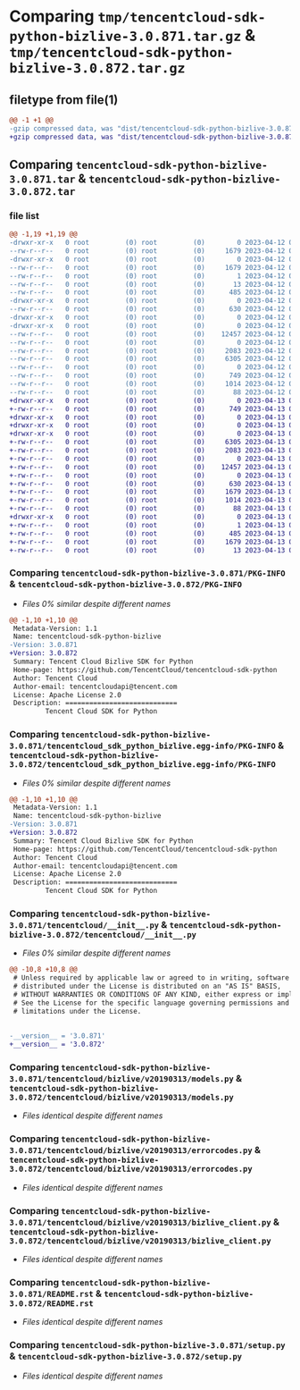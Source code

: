 # Comparing `tmp/tencentcloud-sdk-python-bizlive-3.0.871.tar.gz` & `tmp/tencentcloud-sdk-python-bizlive-3.0.872.tar.gz`

## filetype from file(1)

```diff
@@ -1 +1 @@
-gzip compressed data, was "dist/tencentcloud-sdk-python-bizlive-3.0.871.tar", last modified: Wed Apr 12 00:16:38 2023, max compression
+gzip compressed data, was "dist/tencentcloud-sdk-python-bizlive-3.0.872.tar", last modified: Thu Apr 13 00:21:25 2023, max compression
```

## Comparing `tencentcloud-sdk-python-bizlive-3.0.871.tar` & `tencentcloud-sdk-python-bizlive-3.0.872.tar`

### file list

```diff
@@ -1,19 +1,19 @@
-drwxr-xr-x   0 root         (0) root         (0)        0 2023-04-12 00:16:38.000000 tencentcloud-sdk-python-bizlive-3.0.871/
--rw-r--r--   0 root         (0) root         (0)     1679 2023-04-12 00:16:38.000000 tencentcloud-sdk-python-bizlive-3.0.871/PKG-INFO
-drwxr-xr-x   0 root         (0) root         (0)        0 2023-04-12 00:16:38.000000 tencentcloud-sdk-python-bizlive-3.0.871/tencentcloud_sdk_python_bizlive.egg-info/
--rw-r--r--   0 root         (0) root         (0)     1679 2023-04-12 00:16:38.000000 tencentcloud-sdk-python-bizlive-3.0.871/tencentcloud_sdk_python_bizlive.egg-info/PKG-INFO
--rw-r--r--   0 root         (0) root         (0)        1 2023-04-12 00:16:38.000000 tencentcloud-sdk-python-bizlive-3.0.871/tencentcloud_sdk_python_bizlive.egg-info/dependency_links.txt
--rw-r--r--   0 root         (0) root         (0)       13 2023-04-12 00:16:38.000000 tencentcloud-sdk-python-bizlive-3.0.871/tencentcloud_sdk_python_bizlive.egg-info/top_level.txt
--rw-r--r--   0 root         (0) root         (0)      485 2023-04-12 00:16:38.000000 tencentcloud-sdk-python-bizlive-3.0.871/tencentcloud_sdk_python_bizlive.egg-info/SOURCES.txt
-drwxr-xr-x   0 root         (0) root         (0)        0 2023-04-12 00:16:38.000000 tencentcloud-sdk-python-bizlive-3.0.871/tencentcloud/
--rw-r--r--   0 root         (0) root         (0)      630 2023-04-12 00:16:38.000000 tencentcloud-sdk-python-bizlive-3.0.871/tencentcloud/__init__.py
-drwxr-xr-x   0 root         (0) root         (0)        0 2023-04-12 00:16:38.000000 tencentcloud-sdk-python-bizlive-3.0.871/tencentcloud/bizlive/
-drwxr-xr-x   0 root         (0) root         (0)        0 2023-04-12 00:16:38.000000 tencentcloud-sdk-python-bizlive-3.0.871/tencentcloud/bizlive/v20190313/
--rw-r--r--   0 root         (0) root         (0)    12457 2023-04-12 00:16:38.000000 tencentcloud-sdk-python-bizlive-3.0.871/tencentcloud/bizlive/v20190313/models.py
--rw-r--r--   0 root         (0) root         (0)        0 2023-04-12 00:16:38.000000 tencentcloud-sdk-python-bizlive-3.0.871/tencentcloud/bizlive/v20190313/__init__.py
--rw-r--r--   0 root         (0) root         (0)     2083 2023-04-12 00:16:38.000000 tencentcloud-sdk-python-bizlive-3.0.871/tencentcloud/bizlive/v20190313/errorcodes.py
--rw-r--r--   0 root         (0) root         (0)     6305 2023-04-12 00:16:38.000000 tencentcloud-sdk-python-bizlive-3.0.871/tencentcloud/bizlive/v20190313/bizlive_client.py
--rw-r--r--   0 root         (0) root         (0)        0 2023-04-12 00:16:38.000000 tencentcloud-sdk-python-bizlive-3.0.871/tencentcloud/bizlive/__init__.py
--rw-r--r--   0 root         (0) root         (0)      749 2023-04-12 00:16:38.000000 tencentcloud-sdk-python-bizlive-3.0.871/README.rst
--rw-r--r--   0 root         (0) root         (0)     1014 2023-04-12 00:16:38.000000 tencentcloud-sdk-python-bizlive-3.0.871/setup.py
--rw-r--r--   0 root         (0) root         (0)       88 2023-04-12 00:16:38.000000 tencentcloud-sdk-python-bizlive-3.0.871/setup.cfg
+drwxr-xr-x   0 root         (0) root         (0)        0 2023-04-13 00:21:25.000000 tencentcloud-sdk-python-bizlive-3.0.872/
+-rw-r--r--   0 root         (0) root         (0)      749 2023-04-13 00:21:25.000000 tencentcloud-sdk-python-bizlive-3.0.872/README.rst
+drwxr-xr-x   0 root         (0) root         (0)        0 2023-04-13 00:21:25.000000 tencentcloud-sdk-python-bizlive-3.0.872/tencentcloud/
+drwxr-xr-x   0 root         (0) root         (0)        0 2023-04-13 00:21:25.000000 tencentcloud-sdk-python-bizlive-3.0.872/tencentcloud/bizlive/
+drwxr-xr-x   0 root         (0) root         (0)        0 2023-04-13 00:21:25.000000 tencentcloud-sdk-python-bizlive-3.0.872/tencentcloud/bizlive/v20190313/
+-rw-r--r--   0 root         (0) root         (0)     6305 2023-04-13 00:21:25.000000 tencentcloud-sdk-python-bizlive-3.0.872/tencentcloud/bizlive/v20190313/bizlive_client.py
+-rw-r--r--   0 root         (0) root         (0)     2083 2023-04-13 00:21:25.000000 tencentcloud-sdk-python-bizlive-3.0.872/tencentcloud/bizlive/v20190313/errorcodes.py
+-rw-r--r--   0 root         (0) root         (0)        0 2023-04-13 00:21:25.000000 tencentcloud-sdk-python-bizlive-3.0.872/tencentcloud/bizlive/v20190313/__init__.py
+-rw-r--r--   0 root         (0) root         (0)    12457 2023-04-13 00:21:25.000000 tencentcloud-sdk-python-bizlive-3.0.872/tencentcloud/bizlive/v20190313/models.py
+-rw-r--r--   0 root         (0) root         (0)        0 2023-04-13 00:21:25.000000 tencentcloud-sdk-python-bizlive-3.0.872/tencentcloud/bizlive/__init__.py
+-rw-r--r--   0 root         (0) root         (0)      630 2023-04-13 00:21:25.000000 tencentcloud-sdk-python-bizlive-3.0.872/tencentcloud/__init__.py
+-rw-r--r--   0 root         (0) root         (0)     1679 2023-04-13 00:21:25.000000 tencentcloud-sdk-python-bizlive-3.0.872/PKG-INFO
+-rw-r--r--   0 root         (0) root         (0)     1014 2023-04-13 00:21:25.000000 tencentcloud-sdk-python-bizlive-3.0.872/setup.py
+-rw-r--r--   0 root         (0) root         (0)       88 2023-04-13 00:21:25.000000 tencentcloud-sdk-python-bizlive-3.0.872/setup.cfg
+drwxr-xr-x   0 root         (0) root         (0)        0 2023-04-13 00:21:25.000000 tencentcloud-sdk-python-bizlive-3.0.872/tencentcloud_sdk_python_bizlive.egg-info/
+-rw-r--r--   0 root         (0) root         (0)        1 2023-04-13 00:21:25.000000 tencentcloud-sdk-python-bizlive-3.0.872/tencentcloud_sdk_python_bizlive.egg-info/dependency_links.txt
+-rw-r--r--   0 root         (0) root         (0)      485 2023-04-13 00:21:25.000000 tencentcloud-sdk-python-bizlive-3.0.872/tencentcloud_sdk_python_bizlive.egg-info/SOURCES.txt
+-rw-r--r--   0 root         (0) root         (0)     1679 2023-04-13 00:21:25.000000 tencentcloud-sdk-python-bizlive-3.0.872/tencentcloud_sdk_python_bizlive.egg-info/PKG-INFO
+-rw-r--r--   0 root         (0) root         (0)       13 2023-04-13 00:21:25.000000 tencentcloud-sdk-python-bizlive-3.0.872/tencentcloud_sdk_python_bizlive.egg-info/top_level.txt
```

### Comparing `tencentcloud-sdk-python-bizlive-3.0.871/PKG-INFO` & `tencentcloud-sdk-python-bizlive-3.0.872/PKG-INFO`

 * *Files 0% similar despite different names*

```diff
@@ -1,10 +1,10 @@
 Metadata-Version: 1.1
 Name: tencentcloud-sdk-python-bizlive
-Version: 3.0.871
+Version: 3.0.872
 Summary: Tencent Cloud Bizlive SDK for Python
 Home-page: https://github.com/TencentCloud/tencentcloud-sdk-python
 Author: Tencent Cloud
 Author-email: tencentcloudapi@tencent.com
 License: Apache License 2.0
 Description: ============================
         Tencent Cloud SDK for Python
```

### Comparing `tencentcloud-sdk-python-bizlive-3.0.871/tencentcloud_sdk_python_bizlive.egg-info/PKG-INFO` & `tencentcloud-sdk-python-bizlive-3.0.872/tencentcloud_sdk_python_bizlive.egg-info/PKG-INFO`

 * *Files 0% similar despite different names*

```diff
@@ -1,10 +1,10 @@
 Metadata-Version: 1.1
 Name: tencentcloud-sdk-python-bizlive
-Version: 3.0.871
+Version: 3.0.872
 Summary: Tencent Cloud Bizlive SDK for Python
 Home-page: https://github.com/TencentCloud/tencentcloud-sdk-python
 Author: Tencent Cloud
 Author-email: tencentcloudapi@tencent.com
 License: Apache License 2.0
 Description: ============================
         Tencent Cloud SDK for Python
```

### Comparing `tencentcloud-sdk-python-bizlive-3.0.871/tencentcloud/__init__.py` & `tencentcloud-sdk-python-bizlive-3.0.872/tencentcloud/__init__.py`

 * *Files 0% similar despite different names*

```diff
@@ -10,8 +10,8 @@
 # Unless required by applicable law or agreed to in writing, software
 # distributed under the License is distributed on an "AS IS" BASIS,
 # WITHOUT WARRANTIES OR CONDITIONS OF ANY KIND, either express or implied.
 # See the License for the specific language governing permissions and
 # limitations under the License.
 
 
-__version__ = '3.0.871'
+__version__ = '3.0.872'
```

### Comparing `tencentcloud-sdk-python-bizlive-3.0.871/tencentcloud/bizlive/v20190313/models.py` & `tencentcloud-sdk-python-bizlive-3.0.872/tencentcloud/bizlive/v20190313/models.py`

 * *Files identical despite different names*

### Comparing `tencentcloud-sdk-python-bizlive-3.0.871/tencentcloud/bizlive/v20190313/errorcodes.py` & `tencentcloud-sdk-python-bizlive-3.0.872/tencentcloud/bizlive/v20190313/errorcodes.py`

 * *Files identical despite different names*

### Comparing `tencentcloud-sdk-python-bizlive-3.0.871/tencentcloud/bizlive/v20190313/bizlive_client.py` & `tencentcloud-sdk-python-bizlive-3.0.872/tencentcloud/bizlive/v20190313/bizlive_client.py`

 * *Files identical despite different names*

### Comparing `tencentcloud-sdk-python-bizlive-3.0.871/README.rst` & `tencentcloud-sdk-python-bizlive-3.0.872/README.rst`

 * *Files identical despite different names*

### Comparing `tencentcloud-sdk-python-bizlive-3.0.871/setup.py` & `tencentcloud-sdk-python-bizlive-3.0.872/setup.py`

 * *Files identical despite different names*


